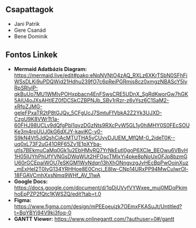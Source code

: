 ## Csapattagok
- Jani Patrik
- Gere Csanád
- Bene Dominik
## Fontos Linkek
- **Mermaid Adatbázis Diagram:** https://mermaid.live/edit#pako:eNqNVNtO4zAQ_RXLz6XKrTSbN0SFhFiWSsDLKi9uPDQWid21Hdhu239fO7c6pReiPGRmjs8cz0xmgzNBAScY5IyRpSRlylP-qkBuUo7MU1WMIvPOHxpbacn4EnFSwsCRE5UDnX_SgRdKworGw7hGK5AlU4oJXsAHtIEZ0fDCSkCZBPNJb_SBv1rRzr-z6vYsz6C1SaM2-xRfpZJMG-geIeFPxaTR2tP8tGJQy_5CFgUcJ7SmtuFfVbkA2Z2Yk3UJXD-CzgU9K8VWrTt1a-60FHJ98UCLv9dQfgPbl1qyzDGzNts9RXcPvW5GL1y0hiMHY0S0FEcSOUKe3m4rpUUJ0kG6dXJY-kavjKC-y0-S9kN4Vt5JdQshCiAcMTUTHA5yCUvvDJUEM_MfQM-0_2ideT0K--uq0xL73F2uG41ORF65Zv1E1pXYba-utls7BEkmuCaMq0Gk1u2EbHMvRQ7YrNkEutl0goP6XCIe_BEOwu6VBvH1H05IUYhPhUfYVNGsDWqWUt2HFOscTMlxYj4pke8pNoUxOFJp8bzmGU60rGCEpaiWOU7eSKGM1WyNdqn13hXhONngvzgJvHEcBpPwOoinXuz_mExHeI2T0IvG134YRHHoe8E0Cncj_E8Iw-CNp14URxPP94MwCuIwrOl-18FGAVCmhXxsNmq9WHf_AV_11wA
- **Google Docs:** https://docs.google.com/document/d/1qDjUVyfVYWxee_muj0MDoPkimhoEpPZP2fQtc1KWSZQ/edit?tab=t.0 
- **Figma:** https://www.figma.com/design/mPEEoeujzk7OEmxFKASuJt/Untitled?t=BqYBYj94V9ki3foq-0 
- **GANTT Viewer:** https://www.onlinegantt.com/?authuser=0#/gantt
